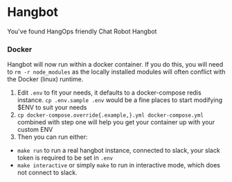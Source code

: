 # Hangbot

You've found HangOps friendly Chat Robot Hangbot

### Docker

Hangbot will now run within a docker container. If you do this, you will need to `rm -r node_modules` as the locally installed modules will often conflict with the Docker (linux) runtime.

1.  Edit `.env` to fit your needs, it defaults to a docker-compose redis instance. `cp .env.sample .env` would be a fine places to start modifying $ENV to suit your needs
2.  `cp docker-compose.override{.example,}.yml docker-compose.yml` combined with step one will help you get your container up with your custom ENV
3.  Then you can run either:
  * `make run` to run a real hangbot instance, connected to slack, your slack token is required to be set in `.env`
  * `make interactive` or simply `make` to run in interactive mode, which does not connect to slack.

